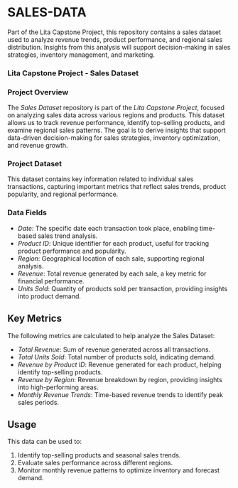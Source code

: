 # SALES-DATA
Part of the Lita Capstone Project, this repository contains a sales dataset used to analyze revenue trends, product performance, and regional sales distribution. Insights from this analysis will support decision-making in sales strategies, inventory management, and marketing.

### Lita Capstone Project - Sales Dataset
### Project Overview
The *Sales Dataset* repository is part of the *Lita Capstone Project*, focused on analyzing sales data across various regions and products. This dataset allows us to track revenue performance, identify top-selling products, and examine regional sales patterns. The goal is to derive insights that support data-driven decision-making for sales strategies, inventory optimization, and revenue growth.
### Project Dataset
This dataset contains key information related to individual sales transactions, capturing important metrics that reflect sales trends, product popularity, and regional performance.
### Data Fields
- *Date*: The specific date each transaction took place, enabling time-based sales trend analysis.
- *Product ID*: Unique identifier for each product, useful for tracking product performance and popularity.
- *Region*: Geographical location of each sale, supporting regional analysis.
- *Revenue*: Total revenue generated by each sale, a key metric for financial performance.
- *Units Sold*: Quantity of products sold per transaction, providing insights into product demand.
## Key Metrics
The following metrics are calculated to help analyze the Sales Dataset:
- *Total Revenue*: Sum of revenue generated across all transactions.
- *Total Units Sold*: Total number of products sold, indicating demand.
- *Revenue by Product ID*: Revenue generated for each product, helping identify top-selling products.
- *Revenue by Region*: Revenue breakdown by region, providing insights into high-performing areas.
- *Monthly Revenue Trends*: Time-based revenue trends to identify peak sales periods.
## Usage
This data can be used to:
1. Identify top-selling products and seasonal sales trends.
2. Evaluate sales performance across different regions.
3. Monitor monthly revenue patterns to optimize inventory and forecast demand.



